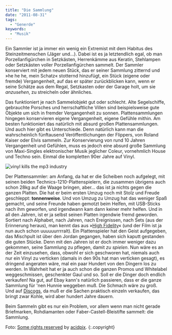 ```yaml
---
title: "Die Sammlung"
date: "2011-08-31"
tags:
  - "Generde"
keywords:
  - "Musik"
---
```


Ein Sammler ist ja immer ein wenig ein Extremist mit dem Habitus des Steinzeitmenschen (Jäger und…). Dabei ist es ja letztendlich egal, ob man Porzellanfigürchen in Setzkästen, Herrenkämme aus Keratin, Stehlampen oder Setzkästen voller Porzellanfigürchen sammelt. Der Sammler konserviert mit jedem neuen Stück, das er seiner Sammlung zitternd und »he he he, mein Schatz« stotternd hinzufügt, ein Stück (eigene oder fremde) Vergangenheit, auf das er später zurückblicken kann, wenn er seine Schätze aus dem Regal, Setzkasten oder der Garage holt, um sie _anzusehen_, zu streicheln oder ähnliches.

Das funktioniert je nach Sammelobjekt gut oder schlecht. Alte Segelschiffe, gebrauchte Porsches und herrschaftliche Villen sind beispielsweise gute Objekte um sich in fremder Vergangenheit zu sonnen. Plattensammlungen hingegen konservieren eigene Vergangenheit, eigene Gefühle mithin. Am besten funktioniert das natürlich mit absurd großen Plattensammlungen. Und auch hier gibt es Unterschiede. Denn natürlich kann man die wahrscheinlich fünftausend Veröffentlichungen der Flippers, von Roland Kaiser oder Elvis sammeln. Zur Konservierung von rund 10 Jahren Vergangenheit und Gefühlen, muss es jedoch eine absurd große Sammlung von Maxi-Singles elektronischer Musik jeglicher Coleur, vornehmlich House und Techno sein. Einmal die kompletten 90er Jahre auf Vinyl.

![vinyl kills the mp3 industry](/img/codecandies/5721499119_16cdc8848a_b.jpeg)

Der Plattensammler: am Anfang, da hat er die Scheiben noch aufgelegt, mit seinen beiden Technics-1210-Plattenspielern, die zusammen übrigens auch schon 28kg auf die Waage bringen, aber… das ist ja nichts gegen die ganzen Platten. Die hat er beim ersten Umzug noch mit Stolz und Freude geschleppt: **tonnenweise**. Und von Umzug zu Umzug hat das weniger Spaß gemacht, und seine Freunde haben gemotzt beim Helfen, mit USB-Sticks nach ihm geworfen, und irgendwann kam dann keiner mehr helfen. Und in all den Jahren, ist er ja selbst seinen Platten irgendwie fremd geworden. Sortiert nach Alphabet, nach Jahren, nach Ereignissen, nach Sets (aus der Erinnerung heraus), man kennt das aus »[High Fidelity](http://de.wikipedia.org/wiki/High_Fidelity_(Film) "Wikipedia: High Fidelity (Film)")« (und der Film ist ja nun auch schon uuuuuurrrralt). Ein Plattenspieler hat den Geist aufgegeben, das Mischpult ist über den Jordan gegangen, haben sich kaputt gestanden die guten Stücke. Denn mit den Jahren ist er doch immer weniger dazu gekommen, seine Sammlung zu pflegen, damit _zu spielen_. Nun wäre es an der Zeit einzusehen, dass, obwohl er sich geschworen hat, niemals auch nur ein Vinyl zu verticken (damals in den 90s hat man verticken gesagt), es dringend angeraten wäre, mal ein paar Hundert von den Dingern los zu werden. In Wahrheit hat er ja auch schon die ganzen Promos und Whitelabel weggeschmissen, geschenkter Gaul und so. Soll er die Dinger doch endlich verkaufen! Na gut, auf Ebay kann's natürlich passieren, dass er die ganze Sammlung für 'nen Hunnie weggeben muß. Die Schmach wäre zu groß. Und auf [Discogs](http://www.discogs.com), da muß er die Sachen praktisch einzeln verkaufen, das bringt zwar Kohle, wird aber hundert Jahre dauern.

Beim Sammeln gibt es nur ein Problem, vor allem wenn man nicht gerade Briefmarken, Rohdiamanten oder Faber-Castell-Bleistifte sammelt: die Sammlung.

Foto: [Some rights reserved](http://creativecommons.org/licenses/by/2.0/) by [acidpix](http://www.flickr.com/photos/acidpix/). {:.copyright}
